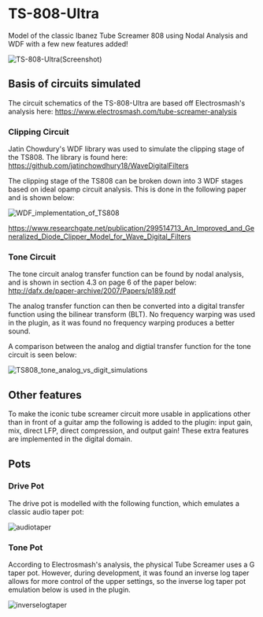 # TS-808-Ultra

Model of the classic Ibanez Tube Screamer 808 using Nodal Analysis and WDF with a few new features added!

![TS-808-Ultra(Screenshot)](https://user-images.githubusercontent.com/64380573/149594162-f6165671-9757-4dc0-9076-938c92f93ed2.PNG)

## Basis of circuits simulated 
The circuit schematics of the TS-808-Ultra are based off Electrosmash's analysis here:
https://www.electrosmash.com/tube-screamer-analysis

### Clipping Circuit
Jatin Chowdury's WDF library was used to simulate the clipping stage of the TS808.
The library is found here: https://github.com/jatinchowdhury18/WaveDigitalFilters

The clipping stage of the TS808 can be broken down into 3 WDF stages based on ideal opamp circuit analysis.
This is done in the following paper and is shown below:

![WDF_implementation_of_TS808](https://user-images.githubusercontent.com/64380573/149594133-6f77cf1b-f5f6-4c23-8f75-2c05b2dd94b3.PNG)

https://www.researchgate.net/publication/299514713_An_Improved_and_Generalized_Diode_Clipper_Model_for_Wave_Digital_Filters

### Tone Circuit
The tone circuit analog transfer function can be found by nodal analysis, and is shown in section 4.3 on page 6 of the paper below:
http://dafx.de/paper-archive/2007/Papers/p189.pdf

The analog transfer function can then be converted into a digital transfer function using the bilinear transform (BLT). No frequency warping was used in the plugin, as it was found no frequency warping produces a better sound.

A comparison between the analog and digtial transfer function for the tone circuit is seen below:

![TS808_tone_analog_vs_digit_simulations](https://user-images.githubusercontent.com/64380573/149830800-cd17377c-e200-4693-bb0e-90df856d7d6b.PNG)


## Other features
To make the iconic tube screamer circuit more usable in applications other than in front of a guitar amp the following is added to the plugin: input gain, mix, direct LFP, direct compression, and output gain! These extra features are implemented in the digital domain.

## Pots
### Drive Pot
The drive pot is modelled with the following function, which emulates a classic audio taper pot:

![audiotaper](https://user-images.githubusercontent.com/64380573/149594797-da323c4f-72a4-48d6-91e9-3cb2d49bbc05.PNG)

### Tone Pot
According to Electrosmash's analysis, the physical Tube Screamer uses a G taper pot. However, during development, it was found an inverse log taper allows for more control of the upper settings, so the inverse log taper pot emulation below is used in the plugin.

![inverselogtaper](https://user-images.githubusercontent.com/64380573/149595145-69b3351c-b309-4108-aeef-f4625535a0fb.PNG)

